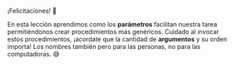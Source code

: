 ¡Felicitaciones! :tada:

En esta lección aprendimos como los **parámetros** facilitan nuestra tarea permitiéndonos crear procedimientos más genéricos. Cuidado al invocar estos procedimientos, ¡acordate que la cantidad de **argumentos** y su orden importa! Los nombres también pero para las personas, no para las computadoras. :sweat_smile: